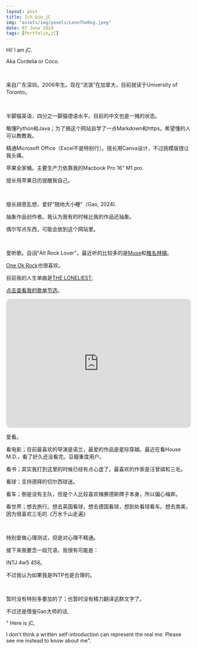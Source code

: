 ```yaml
---
layout: post
title: Ich_bin_jC
img: "assets/img/pexels/LeonTheDog.jpeg"
date: 07 June 2024
tags: [Portfolio,jC]
---
```


Hi!  I am jC.

Aka Cordelia or Coco.
 

<br>


来自广东深圳。2006年生。现在“流浪”在加拿大，目前就读于University of Toronto。


<br>


半脚猫英语，四分之一脚猫德语水平。目前的中文也是一摊的状态。

略懂Python和Java；为了搞这个网站自学了一点Markdown和https。希望懂的人可以教教我。

精通Microsoft Office（Excel不是特别行）。擅长用Canva设计，不过挑模版很让我头痛。

苹果全家桶。主要生产力依靠我的Macbook Pro 16" M1 pro.

擅长用苹果日历提醒我自己。


<br>


擅长胡思乱想，爱好“随地大小睡”（Gao, 2024).

抽象作品创作者。我认为我有的时候比我的作品还抽象。

偶尔写点东西，可能会放到这个网站里。


<br>


爱听歌。自诩“Alt Rock Lover"，最近听的比较多的是[Muse](https://open.spotify.com/artist/12Chz98pHFMPJEknJQMWvI?si=EZrh8HrBThe_wHWBm71Rqg)和[椎名林檎](https://open.spotify.com/artist/2XjqKvB2Xz9IdyjWPIHaXi?si=c9M58xvjRXqoCHHWl86tHQ)。

[One Ok Rock](https://open.spotify.com/artist/7k73EtZwoPs516ZxE72KsO?si=AhL-N5BKTBO14fySLdpPig)也很喜欢。

目前我的人生单曲是[THE LONELIEST](https://open.spotify.com/album/1DFNeS38zvoPkx9wwMEwbc?si=LlYhT0M4QwiVW-25uT1a-w);

[点击查看我的歌单节选](https://open.spotify.com/embed/playlist/1JSSiLsomvqWTI8S9mtgcm?utm_source=generator)。

<iframe style="border-radius:12px" src="https://open.spotify.com/embed/playlist/1JSSiLsomvqWTI8S9mtgcm?utm_source=generator" width="100%" height="352" frameBorder="0" allowfullscreen="" allow="autoplay; clipboard-write; encrypted-media; fullscreen; picture-in-picture" loading="lazy"></iframe>

<br>


爱看。

看电影；目前最喜欢的导演是诺兰，最爱的作品是星际穿越。最近在看House M.D.，看了好久还没看完。豆瓣重度用户。

看书；其实我打到这里的时候已经有点心虚了。最喜欢的作家是汪曾祺和三毛。

看球；支持德拜的切尔西球迷。

看车；倒是没有主队，但是个人比较喜欢梅赛德斯牌子本身，所以偏心梅奔。

看世界；想去旅行。想去英国看球，想去德国看球，想到处看球看车。想去南美，因为很喜欢三毛的《万水千山走遍》


<br>


特别爱做心理测试，但是对心理不精通。

接下来我要念一段咒语，我很有可能是：

INTJ 4w5 458。

不过我认为如果我是INTP也是合理的。


<br>


暂时没有特别多要加的了；也暂时没有精力翻译这群文字了。

不过还是借鉴Gao大师的话,

" Here is jC,

I  don't think a written self-introduction can represent the real me. Please see me instead to know about me".
